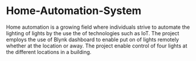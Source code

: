 # Home-Automation-System
Home automation is a growing field where individuals strive to automate the lighting of lights by the use the of technologies such as IoT. The project employs the use of Blynk dashboard to enable put on of lights remotely whether at the location or away. The project enable control of four lights at the different locations in a building. 
